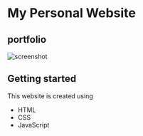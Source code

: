 # My Personal Website
## portfolio
![screenshot](https://github.com/wilsonwahome/personal_website/assets/95448476/184fe805-5915-47bc-ba99-d68bdb9abf3d)

## Getting started
This website is created using 
* HTML
* CSS
* JavaScript
  
